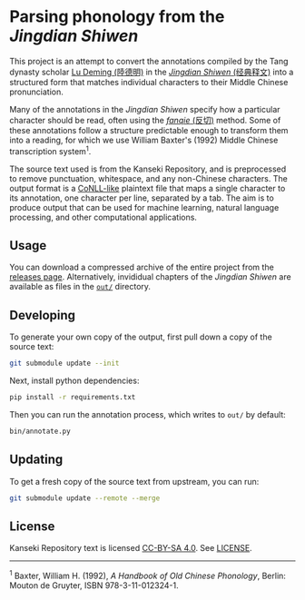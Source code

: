 # Parsing phonology from the _Jingdian Shiwen_
This project is an attempt to convert the annotations compiled by the Tang dynasty scholar [Lu Deming (陸德明)](https://en.wikipedia.org/wiki/Lu_Deming) in the [_Jingdian Shiwen_ (经典释文)](https://en.wikipedia.org/wiki/Jingdian_Shiwen) into a structured form that matches individual characters to their Middle Chinese pronunciation.

Many of the annotations in the _Jingdian Shiwen_ specify how a particular character should be read, often using the [_fanqie_ (反切)](https://en.wikipedia.org/wiki/Fanqie) method. Some of these annotations follow a structure predictable enough to transform them into a reading, for which we use William Baxter's (1992) Middle Chinese transcription system<sup>1</sup>.

The source text used is from the Kanseki Repository, and is preprocessed to remove punctuation, whitespace, and any non-Chinese characters. The output format is a [CoNLL-like](https://universaldependencies.org/format.html) plaintext file that maps a single character to its annotation, one character per line, separated by a tab. The aim is to produce output that can be used for machine learning, natural language processing, and other computational applications.
## Usage
You can download a compressed archive of the entire project from the [releases page](https://github.com/direct-phonology/jdsw/releases). Alternatively, invididual chapters of the _Jingdian Shiwen_ are available as files in the [`out/`](out/) directory.
## Developing
To generate your own copy of the output, first pull down a copy of the source text:
```bash
git submodule update --init
```
Next, install python dependencies:
```bash
pip install -r requirements.txt
```
Then you can run the annotation process, which writes to `out/` by default:
```bash
bin/annotate.py
```
## Updating
To get a fresh copy of the source text from upstream, you can run:
```sh
git submodule update --remote --merge
```
## License
Kanseki Repository text is licensed [CC-BY-SA 4.0](https://creativecommons.org/licenses/by-sa/4.0/legalcode). See [LICENSE](LICENSE).

---
<sup>1</sup> Baxter, William H. (1992), _A Handbook of Old Chinese Phonology_, Berlin: Mouton de Gruyter, ISBN 978-3-11-012324-1.

